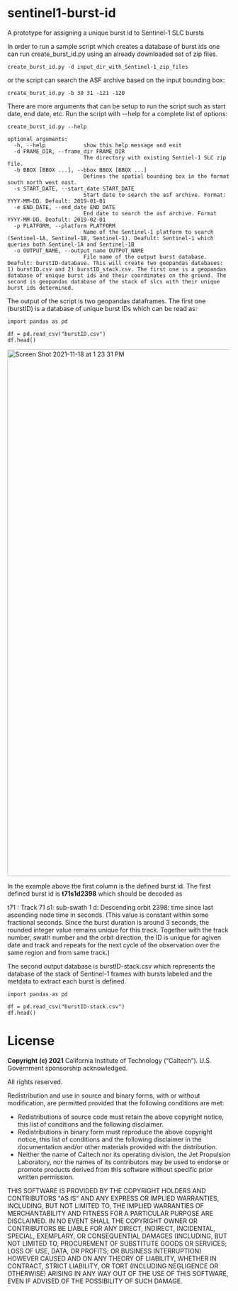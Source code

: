 # sentinel1-burst-id
A prototype for assigning a unique burst id to Sentinel-1 SLC bursts

In order to run a sample script which creates a database of burst ids one can run create_burst_id.py using an already downloaded set of zip files. 

```
create_burst_id.py -d input_dir_with_Sentinel-1_zip_files
```
or the script can search the ASF archive based on the input bounding box:

```
create_burst_id.py -b 30 31 -121 -120

```

There are more arguments that can be setup to run the script such as start date, end date, etc. Run the script with --help for a complete list of options:

```
create_burst_id.py --help

optional arguments:
  -h, --help            show this help message and exit
  -d FRAME_DIR, --frame_dir FRAME_DIR
                        The directory with existing Sentiel-1 SLC zip file.
  -b BBOX [BBOX ...], --bbox BBOX [BBOX ...]
                        Defines the spatial bounding box in the format south north west east.
  -s START_DATE, --start_date START_DATE
                        Start date to search the asf archive. Format: YYYY-MM-DD. Default: 2019-01-01
  -e END_DATE, --end_date END_DATE
                        End date to search the asf archive. Format YYYY-MM-DD. Deafult: 2019-02-01
  -p PLATFORM, --platform PLATFORM
                        Name of the Sentinel-1 platform to search (Sentinel-1A, Sentinel-1B, Sentinel-1). Deafult: Sentinel-1 which queries both Sentinel-1A and Sentinel-1B
  -o OUTPUT_NAME, --output_name OUTPUT_NAME
                        File name of the output burst database. Deafult: burstID-database. This will create two geopandas databases: 1) burstID.csv and 2) burstID_stack.csv. The first one is a geopandas database of unique burst ids and their coordinates on the ground. The second is geopandas database of the stack of slcs with their unique burst ids determined.

```
The output of the script is two geopandas dataframes. The first one (burstID) is a database of unique burst IDs which can be read as:

```
import pandas as pd

df = pd.read_csv("burstID.csv")
df.head()
```

<img width="1189" alt="Screen Shot 2021-11-18 at 1 23 31 PM" src="https://user-images.githubusercontent.com/5033183/142498924-872262e5-1ea9-42d9-ad93-95cf6eeea7f2.png">

In the example above the first column is the defined burst id. The first defined burst id is **t71s1d2398** which should be decoded as

t71 : Track 71
s1: sub-swath 1
d: Descending orbit
2398: time since last ascending node time in seconds. (This value is constant within some fractional seconds. Since the burst duration is around 3 seconds, the rounded integer value remains unique for this track. Together with the track number, swath number and the orbit direction, the ID is unique for agiven date and track and repeats for the next cycle of the observation over the same region and from same track.)

The second output database is burstID-stack.csv which represents the database of the stack of Sentinel-1 frames with bursts labeled and the metdata to extract each burst is defined. 

```
import pandas as pd

df = pd.read_csv("burstID-stack.csv")
df.head()
```


# License
**Copyright (c) 2021** California Institute of Technology (“Caltech”). U.S. Government
sponsorship acknowledged.

All rights reserved.

Redistribution and use in source and binary forms, with or without modification, are permitted provided
that the following conditions are met:
* Redistributions of source code must retain the above copyright notice, this list of conditions and
the following disclaimer.
* Redistributions in binary form must reproduce the above copyright notice, this list of conditions
and the following disclaimer in the documentation and/or other materials provided with the
distribution.
* Neither the name of Caltech nor its operating division, the Jet Propulsion Laboratory, nor the
names of its contributors may be used to endorse or promote products derived from this software
without specific prior written permission.

THIS SOFTWARE IS PROVIDED BY THE COPYRIGHT HOLDERS AND CONTRIBUTORS "AS
IS" AND ANY EXPRESS OR IMPLIED WARRANTIES, INCLUDING, BUT NOT LIMITED TO,
THE IMPLIED WARRANTIES OF MERCHANTABILITY AND FITNESS FOR A PARTICULAR
PURPOSE ARE DISCLAIMED. IN NO EVENT SHALL THE COPYRIGHT OWNER OR
CONTRIBUTORS BE LIABLE FOR ANY DIRECT, INDIRECT, INCIDENTAL, SPECIAL,
EXEMPLARY, OR CONSEQUENTIAL DAMAGES (INCLUDING, BUT NOT LIMITED TO,
PROCUREMENT OF SUBSTITUTE GOODS OR SERVICES; LOSS OF USE, DATA, OR PROFITS;
OR BUSINESS INTERRUPTION) HOWEVER CAUSED AND ON ANY THEORY OF LIABILITY,
WHETHER IN CONTRACT, STRICT LIABILITY, OR TORT (INCLUDING NEGLIGENCE OR
OTHERWISE) ARISING IN ANY WAY OUT OF THE USE OF THIS SOFTWARE, EVEN IF
ADVISED OF THE POSSIBILITY OF SUCH DAMAGE.

